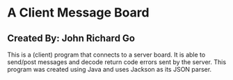 # A Client Message Board
## Created By: John Richard Go
This is a (client) program that connects to a server board. It is able to send/post messages and decode return code errors sent by 
the server. This program was created using Java and uses Jackson as its JSON parser.
